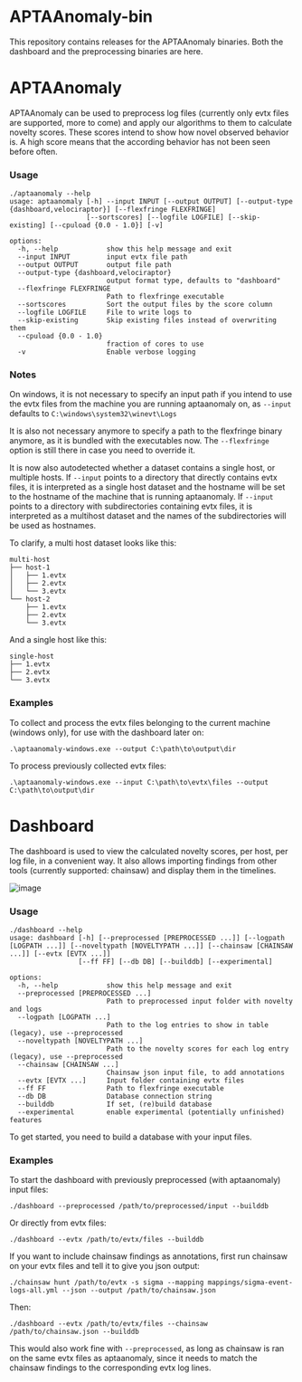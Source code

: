 # APTAAnomaly-bin

This repository contains releases for the APTAAnomaly binaries. Both the dashboard and the preprocessing binaries are here.

# APTAAnomaly

APTAAnomaly can be used to preprocess log files (currently only evtx files are supported, more to come) and apply our algorithms to them to calculate novelty scores. These scores intend to show how novel observed behavior is. A high score means that the according behavior has not been seen before often.

### Usage

```
./aptaanomaly --help
usage: aptaanomaly [-h] --input INPUT [--output OUTPUT] [--output-type {dashboard,velociraptor}] [--flexfringe FLEXFRINGE]
                   [--sortscores] [--logfile LOGFILE] [--skip-existing] [--cpuload {0.0 - 1.0}] [-v]

options:
  -h, --help            show this help message and exit
  --input INPUT         input evtx file path
  --output OUTPUT       output file path
  --output-type {dashboard,velociraptor}
                        output format type, defaults to "dashboard"
  --flexfringe FLEXFRINGE
                        Path to flexfringe executable
  --sortscores          Sort the output files by the score column
  --logfile LOGFILE     File to write logs to
  --skip-existing       Skip existing files instead of overwriting them
  --cpuload {0.0 - 1.0}
                        fraction of cores to use
  -v                    Enable verbose logging
```

### Notes
On windows, it is not necessary to specify an input path if you intend to use the evtx files from the machine you are running aptaanomaly on, as `--input` defaults to `C:\windows\system32\winevt\Logs`

It is also not necessary anymore to specify a path to the flexfringe binary anymore, as it is bundled with the executables now. The `--flexfringe` option is still there in case you need to override it.

It is now also autodetected whether a dataset contains a single host, or multiple hosts. If `--input` points to a directory that directly contains evtx files, it is interpreted as a single host dataset and the hostname will be set to the hostname of the machine that is running aptaanomaly. If `--input` points to a directory with subdirectories containing evtx files, it is interpreted as a multihost dataset and the names of the subdirectories will be used as hostnames.

To clarify, a multi host dataset looks like this:
```
multi-host
├── host-1
│   ├── 1.evtx
│   ├── 2.evtx
│   └── 3.evtx
└── host-2
    ├── 1.evtx
    ├── 2.evtx
    └── 3.evtx
```

And a single host like this:
```
single-host
├── 1.evtx
├── 2.evtx
└── 3.evtx
```
### Examples

To collect and process the evtx files belonging to the current machine (windows only), for use with the dashboard later on:
```
.\aptaanomaly-windows.exe --output C:\path\to\output\dir
```

To process previously collected evtx files:
```
.\aptaanomaly-windows.exe --input C:\path\to\evtx\files --output C:\path\to\output\dir
```

# Dashboard

The dashboard is used to view the calculated novelty scores, per host, per log file, in a convenient way. It also allows importing findings from other tools (currently supported: chainsaw) and display them in the timelines.

![image](https://user-images.githubusercontent.com/5961113/210082635-7d9fd659-7804-4113-adb2-b4a23979926c.png)

### Usage

```
./dashboard --help
usage: dashboard [-h] [--preprocessed [PREPROCESSED ...]] [--logpath [LOGPATH ...]] [--noveltypath [NOVELTYPATH ...]] [--chainsaw [CHAINSAW ...]] [--evtx [EVTX ...]]
                 [--ff FF] [--db DB] [--builddb] [--experimental]

options:
  -h, --help            show this help message and exit
  --preprocessed [PREPROCESSED ...]
                        Path to preprocessed input folder with novelty and logs
  --logpath [LOGPATH ...]
                        Path to the log entries to show in table (legacy), use --preprocessed
  --noveltypath [NOVELTYPATH ...]
                        Path to the novelty scores for each log entry (legacy), use --preprocessed
  --chainsaw [CHAINSAW ...]
                        Chainsaw json input file, to add annotations
  --evtx [EVTX ...]     Input folder containing evtx files
  --ff FF               Path to flexfringe executable
  --db DB               Database connection string
  --builddb             If set, (re)build database
  --experimental        enable experimental (potentially unfinished) features
  ```


To get started, you need to build a database with your input files. 

### Examples

To start the dashboard with previously preprocessed (with aptaanomaly) input files:
```
./dashboard --preprocessed /path/to/preprocessed/input --builddb
```

Or directly from evtx files:
```
./dashboard --evtx /path/to/evtx/files --builddb
```

If you want to include chainsaw findings as annotations, first run chainsaw on your evtx files and tell it to give you json output:

```
./chainsaw hunt /path/to/evtx -s sigma --mapping mappings/sigma-event-logs-all.yml --json --output /path/to/chainsaw.json

```

Then:
```
./dashboard --evtx /path/to/evtx/files --chainsaw /path/to/chainsaw.json --builddb
```
This would also work fine with `--preprocessed`, as long as chainsaw is ran on the same evtx files as aptaanomaly, since it needs to match the chainsaw findings to the corresponding evtx log lines.
